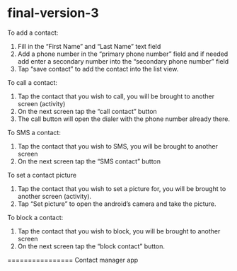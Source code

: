final-version-3
===============
To add a contact:
1.	Fill in the “First Name” and “Last Name” text field
2.	Add a phone number in the “primary phone number” field and if needed add enter a secondary number into the “secondary phone number” field 
3.	Tap “save contact” to add the contact into the list view.

To call a contact:
1.	Tap the contact that you wish to call, you will be brought to another screen (activity)
2.	On the next screen tap the “call contact” button
3.	The call button will open the dialer with the phone number already there. 

To SMS a contact:
1.	Tap the contact that you wish to SMS, you will be brought to another screen
2.	On the next screen tap the “SMS contact” button

To set a contact picture
1.	Tap the contact that you wish to set a picture for, you will be brought to another screen (activity). 
2.	Tap “Set picture” to open the android’s camera and take the picture.

To block a contact:
1.	Tap the contact that you wish to block, you will be brought to another screen
2.	On the next screen tap the “block contact” button.

================
Contact manager app
